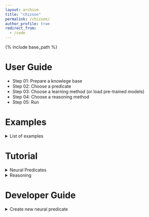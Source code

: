 ```yaml
---
layout: archive
title: "chizson"
permalink: /chizson/
author_profile: true
redirect_from:
  - /code
---
```


{% include base_path %}

User Guide
======

* Step 01: Prepare a knowlege base
* Step 02: Choose a predicate
* Step 03: Choose a learning method (or load pre-trained models)
* Step 04: Choose a reasoning method
* Step 05: Run

Examples
======

<details><summary>List of examples </summary>

  <ul>
    <li> CompareKB </li>  
    <li> AdditionKB </li>
    <li> Part-of</li>
  </ul>

</details>

Tutorial
======

<details><summary>Neural Predicates</summary><blockquote>

<details><summary>Symbolic Neural Predicate</summary><blockquote>

  <ul>
    <li> Auto-Encoder NP </li>  
    <li> RBM Predicate </li>
  </ul>
</blockquote></details>

<details><summary>Predictive Neural Predicate</summary><blockquote>

</blockquote></details>

<details><summary>Generative Neural Predicate</summary><blockquote>

</blockquote></details>

<details><summary>General Neural Predicate</summary><blockquote>
    
    <ul>
     <li> Compositional Neural Predicate </li>
     <li> DBN Predicate</li>
    </ul>
</blockquote></details>	
</blockquote></details>

<details><summary>Reasoning</summary><blockquote>

<details><summary>Chaining</summary><blockquote>

<ul>
 <li>Voted Backward-Forward Chaining </li>
</ul>
</blockquote></details>

<details><summary>Best Satisfiability</summary><blockquote>

<ul>
 <li>Gibbs Sampling Reasoner</li>
 <li>Free-Energy Minimiser</li>
</ul>
</blockquote></details>
</blockquote></details>

Developer Guide
======



<details>
 <summary>Create new neural predicate</summary>

  <details>
   <summary>Create new neural predicate</summary>
    
 </details>	   
</details>	
